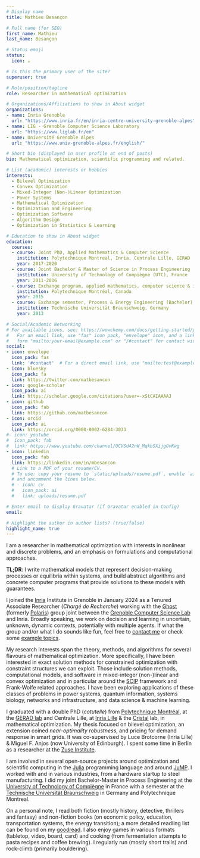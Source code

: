 ```yaml
---
# Display name
title: Mathieu Besançon

# Full name (for SEO)
first_name: Mathieu
last_name: Besançon

# Status emoji
status:
  icon: ☕️

# Is this the primary user of the site?
superuser: true

# Role/position/tagline
role: Researcher in mathematical optimization

# Organizations/Affiliations to show in About widget
organizations:
- name: Inria Grenoble
  url: "https://www.inria.fr/en/inria-centre-university-grenoble-alpes"
- name: LIG - Grenoble Computer Science Laboratory
  url: "https://www.liglab.fr/en"
- name: Université Grenoble Alpes
  url: "https://www.univ-grenoble-alpes.fr/english/"

# Short bio (displayed in user profile at end of posts)
bio: Mathematical optimization, scientific programming and related.

# List (academic) interests or hobbies
interests:
  - Bilevel Optimization
  - Convex Optimization
  - Mixed-Integer (Non-)Linear Optimization
  - Power Systems
  - Mathematical Optimization
  - Optimization and Engineering
  - Optimization Software
  - Algorithm Design
  - Optimization in Statistics & Learning

# Education to show in About widget
education:
  courses:
  - course: Joint PhD, Applied Mathematics & Computer Science
    institution: Polytechnique Montreal, Inria, Centrale Lille, GERAD
    year: 2017-2020
  - course: Joint Bachelor & Master of Science in Process Engineering
    institution: University of Technology of Compiègne (UTC), France
    year: 2011-2016
  - course: Exchange program, applied mathematics, computer science & industrial engineering
    institution: Polytechnique Montréal, Canada
    year: 2015
  - course: Exchange semester, Process & Energy Engineering (Bachelor)
    institution: Technische Universität Braunschweig, Germany
    year: 2013

# Social/Academic Networking
# For available icons, see: https://wowchemy.com/docs/getting-started/page-builder/#icons
#   For an email link, use "fas" icon pack, "envelope" icon, and a link in the
#   form "mailto:your-email@example.com" or "/#contact" for contact widget.
social:
- icon: envelope
  icon_pack: fas
  link: '#contact'  # For a direct email link, use "mailto:test@example.org".
- icon: bluesky
  icon_pack: fa
  link: https://twitter.com/matbesancon
- icon: google-scholar
  icon_pack: ai
  link: https://scholar.google.com/citations?user=-xStCAIAAAAJ
- icon: github
  icon_pack: fab
  link: https://github.com/matbesancon
- icon: orcid
  icon_pack: ai
  link: https://orcid.org/0000-0002-6284-3033
#- icon: youtube
#  icon_pack: fab
#  link: https://www.youtube.com/channel/UCVSd42nW_MqkbSXijgOvKwg
- icon: linkedin
  icon_pack: fab
  link: https://linkedin.com/in/mbesancon
  # Link to a PDF of your resume/CV.
  # To use: copy your resume to `static/uploads/resume.pdf`, enable `ai` icons in `params.yaml`,
  # and uncomment the lines below.
  # - icon: cv
  #   icon_pack: ai
  #   link: uploads/resume.pdf

# Enter email to display Gravatar (if Gravatar enabled in Config)
email:

# Highlight the author in author lists? (true/false)
highlight_name: true
---
```


I am a researcher in mathematical optimization with interests in nonlinear and discrete problems, and an emphasis on formulations and computational approaches.  

**TL;DR**: I write mathematical models that represent decision-making processes or equilibria within systems, and build abstract algorithms and concrete computer programs that provide solutions to these models with guarantees.  

I joined the [Inria](https://www.inria.fr/en/inria-centre-university-grenoble-alpes) Institute in Grenoble in January 2024 as a Tenured Associate Researcher (*Chargé de Recherche*) working with the [Ghost](https://ghost-team.gitlabpages.inria.fr) (formerly [Polaris](https://team.inria.fr/polaris/)) group joint between the [Grenoble Computer Science Lab](https://www.liglab.fr/en) and Inria. Broadly speaking, we work on decision and learning in uncertain, unknown, dynamic contexts, potentially with multiple agents. If what the group and/or what I do sounds like fun, feel free to [contact me](#contact) or check some [example topics](workwithme).  
  

My research interests span the theory, methods, and algorithms for several flavours of mathematical optimization.
More specifically, I have been interested in exact solution methods for constrained optimization with constraint structures we can exploit.
Those include solution methods, computational models, and software in mixed-integer (non-)linear and convex optimization and in particular
around the [SCIP](https://scipopt.org) framework and Frank-Wolfe related approaches.
I have been exploring applications of these classes of problems in power systems, quantum information, systems biology, networks and infrastructure, and data science & machine learning.  
    
I graduated with a double PhD (*cotutelle*) from
[Polytechnique Montréal](https://www.polymtl.ca),
at the [GERAD lab](https://www.gerad.ca/en/) and
Centrale Lille, at [Inria Lille](https://team.inria.fr/inocs)
& the [Cristal](https://www.cristal.univ-lille.fr/?lang=en) lab, in mathematical optimization.
My thesis focused on bilevel optimization, an extension
coined *near-optimality robustness*, and pricing for demand response in smart grids.
It was co-supervised by Luce Brotcorne (Inria Lille) & Miguel F. Anjos (now University of Edinburgh).
I spent some time in Berlin as a researcher at the [Zuse Institute](https://www.zib.de/).
  
I am involved in several open-source projects around optimization and scientific computing
in the [Julia](https://julialang.org) programming language and around [JuMP](https://jump.dev).
I worked with and in various industries, from a hardware startup to steel
manufacturing. I did my joint Bachelor-Master in Process Engineering at
the [University of Technology of Compiègne](https://www.utc.fr) in France with a semester at
the [Technische Universität Braunschweig](https://www.tu-braunschweig.de/?lang=en) in Germany and Polytechnique Montreal.
  
On a personal note, I read both fiction (mostly history, detective, thrillers and fantasy)
and non-fiction books (on economic policy, education, transportation systems, the energy transition);
a more detailed readling list can be found on my [goodread](https://www.goodreads.com/review/list/110133896).
I also enjoy games in various formats (tabletop, video, board, card) and cooking (from fermentation attempts to pasta recipes and coffee brewing). I regularly run (mostly short trails) and rock-climb (primarily bouldering).
